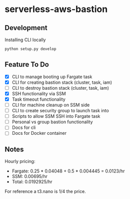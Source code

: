 # serverless-aws-bastion

## Development
Installing CLI locally
```bash
python setup.py develop
```

## Feature To Do
- [x] CLI to manage booting up Fargate task
- [x] CLI for creating bastion stack (cluster, task, iam)
- [ ] CLI to destroy bastion stack (cluster, task, iam)
- [x] SSH functionality via SSM
- [x] Task timeout functionality
- [ ] CLI for machine cleanup on SSM side
- [ ] CLI to create security group to launch task into
- [ ] Scripts to allow SSM SSH into Fargate task
- [ ] Personal vs group bastion functionality
- [ ] Docs for cli
- [ ] Docs for Docker container

## Notes
Hourly pricing:
* Fargate: 0.25 * 0.04048 + 0.5 * 0.004445 = 0.0123/hr
* SSM: 0.00695/hr
* Total: 0.0192925/hr

For reference a t3.nano is 1/4 the price. 